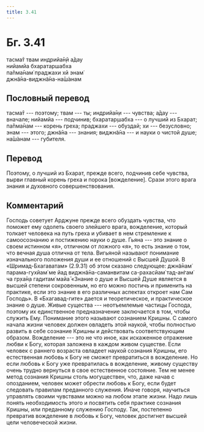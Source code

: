 ```yaml
---
title: 3.41
---
```


# Бг. 3.41
тасма̄т твам индрийа̄н̣й а̄дау<br/>
нийамйа бхаратаршабха<br/>
па̄пма̄нам̇ праджахи хй энам̇<br/>
джн̃а̄на-виджн̃а̄на-на̄ш́анам
## Пословный перевод

тасма̄т --- поэтому; твам --- ты; индрийа̄н̣и --- чувства; а̄дау ---
вначале; нийамйа --- подчинив; бхаратар̣шабха --- о лучший из Бхарат;
па̄пма̄нам --- корень греха; праджахи --- обуздай; хи --- безусловно; энам
--- этого; джн̃а̄на --- знания; виджн̃а̄на --- и науки о чистой душе;
на̄ш́анам --- губителя.

## Перевод

Поэтому, о лучший из Бхарат, прежде всего, подчинив себе чувства, вырви
главный корень греха и порока \[вожделение\]. Срази этого врага знания и
духовного совершенствования.

## Комментарий

Господь советует Арджуне прежде всего обуздать чувства, что поможет ему
одолеть своего злейшего врага, вожделение, который толкает человека на
путь греха и убивает в нем стремление к самоосознанию и постижению науки
о душе. Гьяна --- это знание о своем истинном «я», отличном от ложного
«я», то есть знание о том, что вечная душа отлична от тела. Вигьяной
называют понимание изначального положения души и ее отношений с Высшей
Душой. В «Шримад-Бхагаватам» (2.9.31) об этом сказано следующее: джн̃а̄нам̇
парама-гухйам̇ ме йад виджн̃а̄на-саманвитам са-рахасйам̇ тад-ан̇гам̇ ча гр̣ха̄н̣а
гадитам̇ майа̄ «Знание о душе и Высшей Душе является в высшей степени
сокровенным, но его можно постичь и применить на практике, если это
знание в его различных аспектах откроет нам Сам Господь». В
«Бхагавад-гите» дается и теоретическое, и практическое знание о душе.
Живые существа --- неотъемлемые частицы Господа, поэтому их единственное
предназначение заключается в том, чтобы служить Ему. Понимание этого
называют сознанием Кришны. С самого начала жизни человек должен овладеть
этой наукой, чтобы полностью развить в себе сознание Кришны и
действовать соответствующим образом. Вожделение --- это не что иное, как
искаженное отражение любви к Богу, которая заложена в каждом живом
существе. Если человек с раннего возраста овладеет наукой сознания
Кришны, его естественная любовь к Богу не сможет превратиться в
вожделение. Но если любовь к Богу уже превратилась в вожделение, живому
существу очень трудно вернуться в свое естественное состояние. Тем не
менее метод сознания Кришны столь могуществен, что, даже начав с
опозданием, человек может обрести любовь к Богу, если будет следовать
правилам преданного служения. Иначе говоря, научиться управлять своими
чувствами можно на любом этапе жизни. Надо лишь понять необходимость
этого и посвятить себя практике сознания Кришны, или преданному служению
Господу. Так, постепенно превратив вожделение в любовь к Богу, человек
достигнет высшей цели человеческой жизни.
